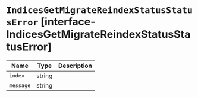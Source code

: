 # `IndicesGetMigrateReindexStatusStatusError` [interface-IndicesGetMigrateReindexStatusStatusError]

| Name | Type | Description |
| - | - | - |
| `index` | string | &nbsp; |
| `message` | string | &nbsp; |
